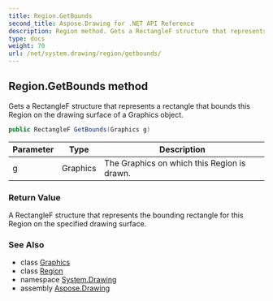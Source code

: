```yaml
---
title: Region.GetBounds
second_title: Aspose.Drawing for .NET API Reference
description: Region method. Gets a RectangleF structure that represents a rectangle that bounds this Region on the drawing surface of a Graphics object
type: docs
weight: 70
url: /net/system.drawing/region/getbounds/
---
```

## Region.GetBounds method

Gets a RectangleF structure that represents a rectangle that bounds this Region on the drawing surface of a Graphics object.

```csharp
public RectangleF GetBounds(Graphics g)
```

| Parameter | Type | Description |
| --- | --- | --- |
| g | Graphics | The Graphics on which this Region is drawn. |

### Return Value

A RectangleF structure that represents the bounding rectangle for this Region on the specified drawing surface.

### See Also

* class [Graphics](../../graphics/)
* class [Region](../)
* namespace [System.Drawing](../../region/)
* assembly [Aspose.Drawing](../../../)


